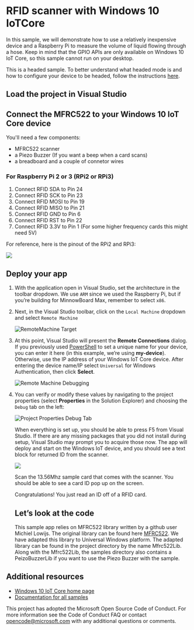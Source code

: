 # RFID scanner with Windows 10 IoTCore

In this sample, we will demonstrate how to use a relatively inexpensive device and a Raspberry Pi to measure the volume of liquid flowing through a hose.
Keep in mind that the GPIO APIs are only available on Windows 10 IoT Core, so this sample cannot run on your desktop.

This is a headed sample. To better understand what headed mode is and how to configure your device to be headed, follow the instructions [here](https://docs.microsoft.com/en-us/windows/iot-core/learn-about-hardware/headlessmode).


## Load the project in Visual Studio

## Connect the MFRC522 to your Windows 10 IoT Core device

You'll need a few components:

* MFRC522 scanner
* a Piezo Buzzer (If you want a beep when a card scans)
* a breadboard and a couple of connetor wires

### For Raspberry Pi 2 or 3 (RPi2 or RPi3)

1. Connect RFID SDA to Pin 24
2. Connect RFID SCK to Pin 23
3. Connect RFID MOSI to Pin 19
4. Connect RFID MISO to Pin 21
5. Connect RFID GND to Pin 6
6. Connect RFID RST to Pin 22
7. Connect RFID 3.3V to Pin 1 (For some higher frequency cards this might need 5V)

For reference, here is the pinout of the RPi2 and RPi3:

![](../../../Resources/images/PinMappings/RP2_Pinout.png)

## Deploy your app

1.  With the application open in Visual Studio, set the architecture in the toolbar dropdown. We use `ARM` since we used the Raspberry Pi, but if you’re building for MinnowBoard Max, remember to select `x86`.

2.  Next, in the Visual Studio toolbar, click on the `Local Machine` dropdown and select `Remote Machine`

    ![RemoteMachine Target](../../../Resources/images/HelloWorld/cs-remote-machine-debugging.png)

3.  At this point, Visual Studio will present the **Remote Connections** dialog. If you previously used [PowerShell](https://docs.microsoft.com/en-us/windows/iot-core/connect-your-device/powershell) to set a unique name for your device, you can enter it here (in this example, we’re using **my-device**). Otherwise, use the IP address of your Windows IoT Core device. After entering the device name/IP select `Universal` for Windows Authentication, then click **Select**.

    ![Remote Machine Debugging](../../../Resources/images/HelloWorld/cs-remote-connections.PNG)

4.  You can verify or modify these values by navigating to the project properties (select **Properties** in the Solution Explorer) and choosing the `Debug` tab on the left:

    ![Project Properties Debug Tab](../../../Resources/images/HelloWorld/cs-debug-project-properties.PNG)

	When everything is set up, you should be able to press F5 from Visual Studio. If there are any missing packages that you did not install during setup, Visual Studio may prompt you to acquire those now. The app will deploy and start on the Windows IoT device, and you should see a text block for returned ID from the scanner.

	![](../../../Resources/images/RFIDForIoT/RFIDForIot.jpg)

	Scan the 13.56Mhz sample card that comes with the scanner. You should be able to see a card ID pop up on the screen.

	Congratulations! You just read an ID off of a RFID card.

	## Let’s look at the code

	This sample app relies on MFRC522 library written by a github user Michiel Lowijs. The original library can be found here [MFRC522](https://github.com/mlowijs/mfrc522-netmf).
	We have adapted this library to Universal Windows platform. The adapted library can be found in the project directory by the name Mfrc522Lib.
	Along with the Mfrc522Lib, the samples directory also contains a PeizoBuzzerLib if you want to use the Piezo Buzzer with the sample.

	
## Additional resources
* [Windows 10 IoT Core home page](https://developer.microsoft.com/en-us/windows/iot/)
* [Documentation for all samples](https://developer.microsoft.com/en-us/windows/iot/samples)

This project has adopted the Microsoft Open Source Code of Conduct. For more information see the Code of Conduct FAQ or contact <opencode@microsoft.com> with any additional questions or comments.
